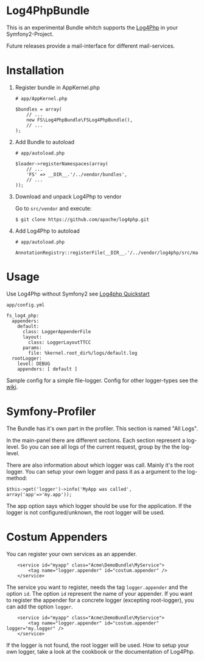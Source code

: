 Log4PhpBundle
==================================

This is an experimental Bundle whitch supports the [Log4Php] in your 
Symfony2-Project.

[Log4Php]: http://logging.apache.org/log4php/

Future releases provide a mail-interface for different mail-services. 

Installation
============

1.  Register bundle in AppKernel.php

        # app/AppKernel.php

        $bundles = array(
            // ...
            new FS\Log4PhpBundle\FSLog4PhpBundle(),
            // ...
        );

2.  Add Bundle to autoload

        # app/autoload.php

        $loader->registerNamespaces(array(
            // ...
            'FS' => __DIR__.'/../vendor/bundles',
            // ...
        ));

3.  Download and unpack Log4Php to vendor

    Go to `src/vendor` and execute:

        $ git clone https://github.com/apache/log4php.git

4.  Add Log4Php to autoload 

        # app/autoload.php

        AnnotationRegistry::registerFile(__DIR__.'/../vendor/log4php/src/main/php/Logger.php');


Usage
=====

Use Log4Php without Symfony2 see [Log4php Quickstart]

    app/config.yml

    fs_log4_php:
      appenders:
        default: 
          class: LoggerAppenderFile
          layout: 
            class: LoggerLayoutTTCC
          params:
            file: %kernel.root_dir%/logs/default.log  
      rootLogger: 
        level: DEBUG
        appenders: [ default ]


Sample config for a simple file-logger. Config for other logger-types see the [wiki].

Symfony-Profiler
================

The Bundle has it's own part in the profiler. This section is named "All Logs".

In the main-panel there are different sections. Each section represent a log-level. So you can see all logs of the current request, group by the the log-level.

There are also information about which logger was call. Mainly it's the root logger. You can setup your own logger and pass it as a argument to the log-method:

    $this->get('logger')->info('MyApp was called', array('app'=>'my.app'));
    
The app option says which logger should be use for the application. If the logger is not configured/unknown, the root logger will be used.

Costum Appenders
================

You can register your own services as an appender.

		<service id="myapp" class="Acme\DemoBundle\MyService">
			<tag name="logger.appender" id="costum.appender" />
		</service>

The service you want to register, needs the tag `logger.appender` and the option `id`. The option `id` represent the name of your appender. If you want to register the appender for a concrete logger (excepting root-logger), you can add the option `logger`.

		<service id="myapp" class="Acme\DemoBundle\MyService">
			<tag name="logger.appender" id="costum.appender" logger="my.logger" />
		</service>

If the logger is not found, the root logger will be used. How to setup your own logger, take a look at the cookbook or the documentation of Log4Php.


[Log4php Quickstart]: http://logging.apache.org/log4php/quickstart.html
[Log4php Download]: https://github.com/apache/log4php
[wiki]: https://github.com/floriansemm/Log4PhpBundle/wiki/Appenders